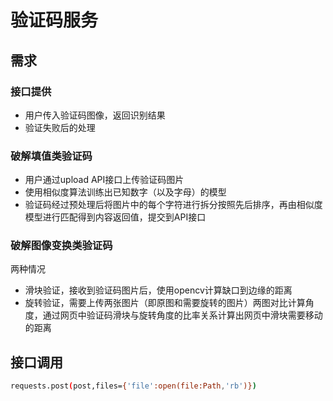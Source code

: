 # 验证码服务

## 需求

### 接口提供

- 用户传入验证码图像，返回识别结果
- 验证失败后的处理

### 破解填值类验证码

- 用户通过upload API接口上传验证码图片
- 使用相似度算法训练出已知数字（以及字母）的模型
- 验证码经过预处理后将图片中的每个字符进行拆分按照先后排序，再由相似度模型进行匹配得到内容返回值，提交到API接口

### 破解图像变换类验证码

两种情况

- 滑块验证，接收到验证码图片后，使用opencv计算缺口到边缘的距离
- 旋转验证，需要上传两张图片（即原图和需要旋转的图片）两图对比计算角度，通过网页中验证码滑块与旋转角度的比率关系计算出网页中滑块需要移动的距离

## 接口调用

```bash
requests.post(post,files={'file':open(file:Path,'rb')})
```